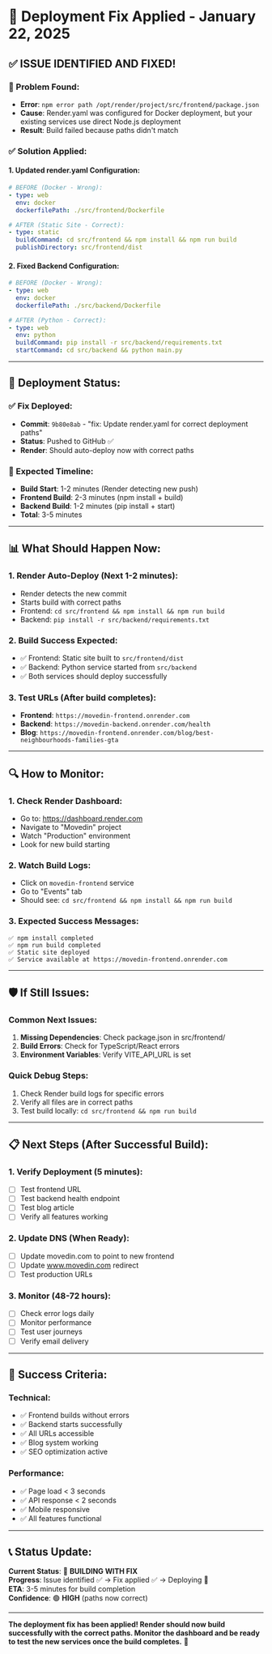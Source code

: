 # 🔧 Deployment Fix Applied - January 22, 2025

## ✅ **ISSUE IDENTIFIED AND FIXED!**

### **🚨 Problem Found:**
- **Error**: `npm error path /opt/render/project/src/frontend/package.json`
- **Cause**: Render.yaml was configured for Docker deployment, but your existing services use direct Node.js deployment
- **Result**: Build failed because paths didn't match

### **✅ Solution Applied:**

#### **1. Updated render.yaml Configuration:**
```yaml
# BEFORE (Docker - Wrong):
- type: web
  env: docker
  dockerfilePath: ./src/frontend/Dockerfile

# AFTER (Static Site - Correct):
- type: static
  buildCommand: cd src/frontend && npm install && npm run build
  publishDirectory: src/frontend/dist
```

#### **2. Fixed Backend Configuration:**
```yaml
# BEFORE (Docker - Wrong):
- type: web
  env: docker
  dockerfilePath: ./src/backend/Dockerfile

# AFTER (Python - Correct):
- type: web
  env: python
  buildCommand: pip install -r src/backend/requirements.txt
  startCommand: cd src/backend && python main.py
```

---

## 🚀 **Deployment Status:**

### **✅ Fix Deployed:**
- **Commit**: `9b80e8ab` - "fix: Update render.yaml for correct deployment paths"
- **Status**: Pushed to GitHub ✅
- **Render**: Should auto-deploy now with correct paths

### **🔄 Expected Timeline:**
- **Build Start**: 1-2 minutes (Render detecting new push)
- **Frontend Build**: 2-3 minutes (npm install + build)
- **Backend Build**: 1-2 minutes (pip install + start)
- **Total**: 3-5 minutes

---

## 📊 **What Should Happen Now:**

### **1. Render Auto-Deploy (Next 1-2 minutes):**
- Render detects the new commit
- Starts build with correct paths
- Frontend: `cd src/frontend && npm install && npm run build`
- Backend: `pip install -r src/backend/requirements.txt`

### **2. Build Success Expected:**
- ✅ Frontend: Static site built to `src/frontend/dist`
- ✅ Backend: Python service started from `src/backend`
- ✅ Both services should deploy successfully

### **3. Test URLs (After build completes):**
- **Frontend**: `https://movedin-frontend.onrender.com`
- **Backend**: `https://movedin-backend.onrender.com/health`
- **Blog**: `https://movedin-frontend.onrender.com/blog/best-neighbourhoods-families-gta`

---

## 🔍 **How to Monitor:**

### **1. Check Render Dashboard:**
- Go to: https://dashboard.render.com
- Navigate to "Movedin" project
- Watch "Production" environment
- Look for new build starting

### **2. Watch Build Logs:**
- Click on `movedin-frontend` service
- Go to "Events" tab
- Should see: `cd src/frontend && npm install && npm run build`

### **3. Expected Success Messages:**
```
✅ npm install completed
✅ npm run build completed
✅ Static site deployed
✅ Service available at https://movedin-frontend.onrender.com
```

---

## 🛡️ **If Still Issues:**

### **Common Next Issues:**
1. **Missing Dependencies**: Check package.json in src/frontend/
2. **Build Errors**: Check for TypeScript/React errors
3. **Environment Variables**: Verify VITE_API_URL is set

### **Quick Debug Steps:**
1. Check Render build logs for specific errors
2. Verify all files are in correct paths
3. Test build locally: `cd src/frontend && npm run build`

---

## 📋 **Next Steps (After Successful Build):**

### **1. Verify Deployment (5 minutes):**
- [ ] Test frontend URL
- [ ] Test backend health endpoint
- [ ] Test blog article
- [ ] Verify all features working

### **2. Update DNS (When Ready):**
- [ ] Update movedin.com to point to new frontend
- [ ] Update www.movedin.com redirect
- [ ] Test production URLs

### **3. Monitor (48-72 hours):**
- [ ] Check error logs daily
- [ ] Monitor performance
- [ ] Test user journeys
- [ ] Verify email delivery

---

## 🎯 **Success Criteria:**

### **Technical:**
- ✅ Frontend builds without errors
- ✅ Backend starts successfully
- ✅ All URLs accessible
- ✅ Blog system working
- ✅ SEO optimization active

### **Performance:**
- ✅ Page load < 3 seconds
- ✅ API response < 2 seconds
- ✅ Mobile responsive
- ✅ All features functional

---

## 📞 **Status Update:**

**Current Status**: 🔄 **BUILDING WITH FIX**  
**Progress**: Issue identified ✅ → Fix applied ✅ → Deploying 🔄  
**ETA**: 3-5 minutes for build completion  
**Confidence**: 🟢 **HIGH** (paths now correct)  

---

**The deployment fix has been applied! Render should now build successfully with the correct paths. Monitor the dashboard and be ready to test the new services once the build completes.** 🚀


